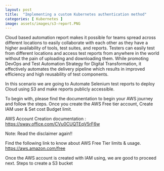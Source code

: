 ```yaml
---
layout: post
title:  "Implementing a custom Kubernetes authentication method"
categories: [ Kubernetes ]
image: assets/images/s3-report.PNG
---
```

Cloud based automation report makes it possible for teams spread across different locations to easily collaborate with each other as they have a higher availability of tools, test suites, and reports. Testers can easily test from different locations and access test reports from anywhere in the world without the pain of uploading and downloading them. While promoting DevOps and Test Automation Strategy for Digital Transformation, it effectively automates the delivery pipeline which results in improved efficiency and high reusability of test components.

In this scenario we are going to Automate Selenium test reports to deploy Cloud using S3 and make reports publicly accessible. 

To begin with, please find the documentation to begin your AWS journey and follow the steps. Once you create the AWS Free tier account, Create IAM user & Set cost Budget limit. 

AWS Account Creation documentation : https://sway.office.com/CVu0CUQTEqV5rF6w

Note: Read the disclaimer again!!

Find the following link to know about AWS Free Tier limits & usage. https://aws.amazon.com/free

Once the AWS account is created with IAM using, we are good to proceed next.
Steps to create a S3 bucket

